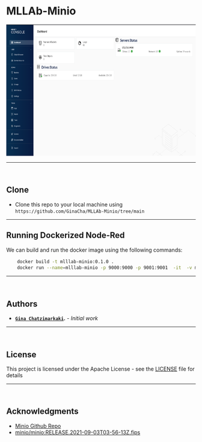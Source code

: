 # MLLAb-Minio

<p align="center">
  <img height="350" src="assets/images/minio-preview.png">
</p>

---

<br>

## Clone

- Clone this repo to your local machine using `https://github.com/GinaCha/MLLAb-Minio/tree/main`

---

## Running Dockerized Node-Red

<p align="justify">We can build and run the docker image using the following commands:</p>


```bash
    docker build -t mlllab-minio:0.1.0 .
    docker run --name=mlllab-minio -p 9000:9000 -p 9001:9001  -it  -v minio_data:/data --rm mlllab-minio:0.1.0 
```

---

<br>

## Authors

* **<a href="https://github.com/GinaCha" target="_blank">`Gina Chatzimarkaki`</a>.** - *Initial work* 

---

<br>

## License

This project is licensed under the Apache License  - see the [LICENSE](LICENSE) file for details

---

<br>

## Acknowledgments

- [Minio Github Repo](https://github.com/minio/minio)
- [minio/minio:RELEASE.2021-09-03T03-56-13Z.fips](https://hub.docker.com/layers/minio/minio/RELEASE.2021-09-03T03-56-13Z.fips/images/sha256-f3dc723cdf3dfba75b2b34e4e3e7c567da31fa9c5b978035569b622b6bd27ca9?context=explore)